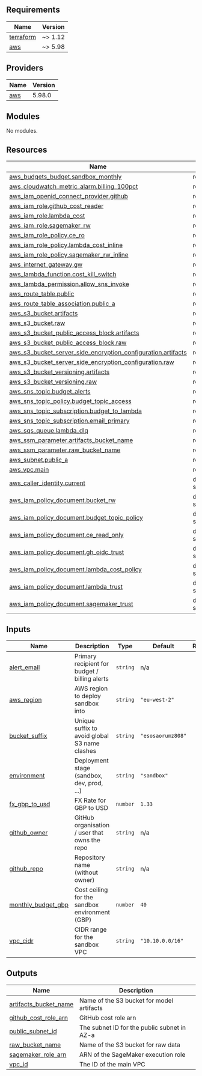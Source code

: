 <!-- BEGIN_TF_DOCS -->
## Requirements

| Name | Version |
|------|---------|
| <a name="requirement_terraform"></a> [terraform](#requirement\_terraform) | ~> 1.12 |
| <a name="requirement_aws"></a> [aws](#requirement\_aws) | ~> 5.98 |

## Providers

| Name | Version |
|------|---------|
| <a name="provider_aws"></a> [aws](#provider\_aws) | 5.98.0 |

## Modules

No modules.

## Resources

| Name | Type |
|------|------|
| [aws_budgets_budget.sandbox_monthly](https://registry.terraform.io/providers/hashicorp/aws/latest/docs/resources/budgets_budget) | resource |
| [aws_cloudwatch_metric_alarm.billing_100pct](https://registry.terraform.io/providers/hashicorp/aws/latest/docs/resources/cloudwatch_metric_alarm) | resource |
| [aws_iam_openid_connect_provider.github](https://registry.terraform.io/providers/hashicorp/aws/latest/docs/resources/iam_openid_connect_provider) | resource |
| [aws_iam_role.github_cost_reader](https://registry.terraform.io/providers/hashicorp/aws/latest/docs/resources/iam_role) | resource |
| [aws_iam_role.lambda_cost](https://registry.terraform.io/providers/hashicorp/aws/latest/docs/resources/iam_role) | resource |
| [aws_iam_role.sagemaker_rw](https://registry.terraform.io/providers/hashicorp/aws/latest/docs/resources/iam_role) | resource |
| [aws_iam_role_policy.ce_ro](https://registry.terraform.io/providers/hashicorp/aws/latest/docs/resources/iam_role_policy) | resource |
| [aws_iam_role_policy.lambda_cost_inline](https://registry.terraform.io/providers/hashicorp/aws/latest/docs/resources/iam_role_policy) | resource |
| [aws_iam_role_policy.sagemaker_rw_inline](https://registry.terraform.io/providers/hashicorp/aws/latest/docs/resources/iam_role_policy) | resource |
| [aws_internet_gateway.gw](https://registry.terraform.io/providers/hashicorp/aws/latest/docs/resources/internet_gateway) | resource |
| [aws_lambda_function.cost_kill_switch](https://registry.terraform.io/providers/hashicorp/aws/latest/docs/resources/lambda_function) | resource |
| [aws_lambda_permission.allow_sns_invoke](https://registry.terraform.io/providers/hashicorp/aws/latest/docs/resources/lambda_permission) | resource |
| [aws_route_table.public](https://registry.terraform.io/providers/hashicorp/aws/latest/docs/resources/route_table) | resource |
| [aws_route_table_association.public_a](https://registry.terraform.io/providers/hashicorp/aws/latest/docs/resources/route_table_association) | resource |
| [aws_s3_bucket.artifacts](https://registry.terraform.io/providers/hashicorp/aws/latest/docs/resources/s3_bucket) | resource |
| [aws_s3_bucket.raw](https://registry.terraform.io/providers/hashicorp/aws/latest/docs/resources/s3_bucket) | resource |
| [aws_s3_bucket_public_access_block.artifacts](https://registry.terraform.io/providers/hashicorp/aws/latest/docs/resources/s3_bucket_public_access_block) | resource |
| [aws_s3_bucket_public_access_block.raw](https://registry.terraform.io/providers/hashicorp/aws/latest/docs/resources/s3_bucket_public_access_block) | resource |
| [aws_s3_bucket_server_side_encryption_configuration.artifacts](https://registry.terraform.io/providers/hashicorp/aws/latest/docs/resources/s3_bucket_server_side_encryption_configuration) | resource |
| [aws_s3_bucket_server_side_encryption_configuration.raw](https://registry.terraform.io/providers/hashicorp/aws/latest/docs/resources/s3_bucket_server_side_encryption_configuration) | resource |
| [aws_s3_bucket_versioning.artifacts](https://registry.terraform.io/providers/hashicorp/aws/latest/docs/resources/s3_bucket_versioning) | resource |
| [aws_s3_bucket_versioning.raw](https://registry.terraform.io/providers/hashicorp/aws/latest/docs/resources/s3_bucket_versioning) | resource |
| [aws_sns_topic.budget_alerts](https://registry.terraform.io/providers/hashicorp/aws/latest/docs/resources/sns_topic) | resource |
| [aws_sns_topic_policy.budget_topic_access](https://registry.terraform.io/providers/hashicorp/aws/latest/docs/resources/sns_topic_policy) | resource |
| [aws_sns_topic_subscription.budget_to_lambda](https://registry.terraform.io/providers/hashicorp/aws/latest/docs/resources/sns_topic_subscription) | resource |
| [aws_sns_topic_subscription.email_primary](https://registry.terraform.io/providers/hashicorp/aws/latest/docs/resources/sns_topic_subscription) | resource |
| [aws_sqs_queue.lambda_dlq](https://registry.terraform.io/providers/hashicorp/aws/latest/docs/resources/sqs_queue) | resource |
| [aws_ssm_parameter.artifacts_bucket_name](https://registry.terraform.io/providers/hashicorp/aws/latest/docs/resources/ssm_parameter) | resource |
| [aws_ssm_parameter.raw_bucket_name](https://registry.terraform.io/providers/hashicorp/aws/latest/docs/resources/ssm_parameter) | resource |
| [aws_subnet.public_a](https://registry.terraform.io/providers/hashicorp/aws/latest/docs/resources/subnet) | resource |
| [aws_vpc.main](https://registry.terraform.io/providers/hashicorp/aws/latest/docs/resources/vpc) | resource |
| [aws_caller_identity.current](https://registry.terraform.io/providers/hashicorp/aws/latest/docs/data-sources/caller_identity) | data source |
| [aws_iam_policy_document.bucket_rw](https://registry.terraform.io/providers/hashicorp/aws/latest/docs/data-sources/iam_policy_document) | data source |
| [aws_iam_policy_document.budget_topic_policy](https://registry.terraform.io/providers/hashicorp/aws/latest/docs/data-sources/iam_policy_document) | data source |
| [aws_iam_policy_document.ce_read_only](https://registry.terraform.io/providers/hashicorp/aws/latest/docs/data-sources/iam_policy_document) | data source |
| [aws_iam_policy_document.gh_oidc_trust](https://registry.terraform.io/providers/hashicorp/aws/latest/docs/data-sources/iam_policy_document) | data source |
| [aws_iam_policy_document.lambda_cost_policy](https://registry.terraform.io/providers/hashicorp/aws/latest/docs/data-sources/iam_policy_document) | data source |
| [aws_iam_policy_document.lambda_trust](https://registry.terraform.io/providers/hashicorp/aws/latest/docs/data-sources/iam_policy_document) | data source |
| [aws_iam_policy_document.sagemaker_trust](https://registry.terraform.io/providers/hashicorp/aws/latest/docs/data-sources/iam_policy_document) | data source |

## Inputs

| Name | Description | Type | Default | Required |
|------|-------------|------|---------|:--------:|
| <a name="input_alert_email"></a> [alert\_email](#input\_alert\_email) | Primary recipient for budget / billing alerts | `string` | n/a | yes |
| <a name="input_aws_region"></a> [aws\_region](#input\_aws\_region) | AWS region to deploy sandbox into | `string` | `"eu-west-2"` | no |
| <a name="input_bucket_suffix"></a> [bucket\_suffix](#input\_bucket\_suffix) | Unique suffix to avoid global S3 name clashes | `string` | `"esosaorumz808"` | no |
| <a name="input_environment"></a> [environment](#input\_environment) | Deployment stage (sandbox, dev, prod, ...) | `string` | `"sandbox"` | no |
| <a name="input_fx_gbp_to_usd"></a> [fx\_gbp\_to\_usd](#input\_fx\_gbp\_to\_usd) | FX Rate for GBP to USD | `number` | `1.33` | no |
| <a name="input_github_owner"></a> [github\_owner](#input\_github\_owner) | GitHub organisation / user that owns the repo | `string` | n/a | yes |
| <a name="input_github_repo"></a> [github\_repo](#input\_github\_repo) | Repository name (without owner) | `string` | n/a | yes |
| <a name="input_monthly_budget_gbp"></a> [monthly\_budget\_gbp](#input\_monthly\_budget\_gbp) | Cost ceiling for the sandbox environment (GBP) | `number` | `40` | no |
| <a name="input_vpc_cidr"></a> [vpc\_cidr](#input\_vpc\_cidr) | CIDR range for the sandbox VPC | `string` | `"10.10.0.0/16"` | no |

## Outputs

| Name | Description |
|------|-------------|
| <a name="output_artifacts_bucket_name"></a> [artifacts\_bucket\_name](#output\_artifacts\_bucket\_name) | Name of the S3 bucket for model artifacts |
| <a name="output_github_cost_role_arn"></a> [github\_cost\_role\_arn](#output\_github\_cost\_role\_arn) | GitHub cost role arn |
| <a name="output_public_subnet_id"></a> [public\_subnet\_id](#output\_public\_subnet\_id) | The subnet ID for the public subnet in AZ-a |
| <a name="output_raw_bucket_name"></a> [raw\_bucket\_name](#output\_raw\_bucket\_name) | Name of the S3 bucket for raw data |
| <a name="output_sagemaker_role_arn"></a> [sagemaker\_role\_arn](#output\_sagemaker\_role\_arn) | ARN of the SageMaker execution role |
| <a name="output_vpc_id"></a> [vpc\_id](#output\_vpc\_id) | The ID of the main VPC |
<!-- END_TF_DOCS -->